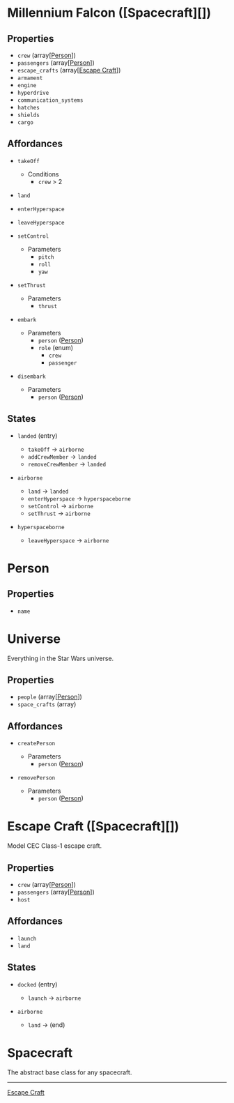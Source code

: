 # Millennium Falcon ([Spacecraft][])

## Properties
- `crew` (array[[Person][]])
- `passengers` (array[[Person][]])
- `escape_crafts` (array[[Escape Craft][]])
- `armament`
- `engine`
- `hyperdrive`
- `communication_systems`
- `hatches`
- `shields`
- `cargo`

## Affordances
- `takeOff`
	- Conditions
		- `crew` > 2

- `land`
- `enterHyperspace`
- `leaveHyperspace`
- `setControl`
	- Parameters
		- `pitch`
		- `roll`
		- `yaw`

- `setThrust`
	- Parameters
		- `thrust`

- `embark`
	- Parameters
		- `person` ([Person][])
		- `role` (enum)
			- `crew`
			- `passenger`

- `disembark`
	- Parameters
		- `person` ([Person][])

## States
- `landed` (entry)
	- `takeOff` -> `airborne`
	- `addCrewMember` -> `landed`
	- `removeCrewMember` -> `landed`

- `airborne`
	- `land` -> `landed`
	- `enterHyperspace` -> `hyperspaceborne`
	- `setControl` -> `airborne`
	- `setThrust` -> `airborne`

- `hyperspaceborne`
	- `leaveHyperspace` -> `airborne`

# Person
## Properties
- `name`

# Universe
Everything in the Star Wars universe.

## Properties
- `people` (array[[Person][]])
- `space_crafts` (array)

## Affordances
- `createPerson`
	- Parameters
		- `person` ([Person][])

- `removePerson`
	- Parameters
		- `person` ([Person][])

# Escape Craft ([Spacecraft][])
Model CEC Class-1 escape craft.

## Properties
- `crew` (array[[Person][]])
- `passengers` (array[[Person][]])
- `host`

## Affordances
- `launch`
- `land`

## States
- `docked` (entry)
	- `launch` -> `airborne`

- `airborne`
	- `land` -> (end)

# Spacecraft
The abstract base class for any spacecraft.

---

[Person]: #person
[Escape Craft]: #escape-craft

[Escape Craft]
